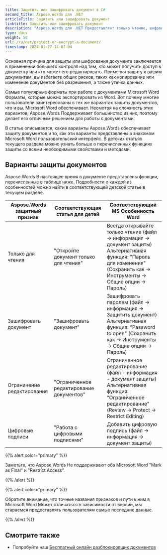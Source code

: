 ```yaml
---
title: Защитить или зашифровать документ в C#
second_title: Aspose.Words для .NET
articleTitle: Защитить или зашифровать документ
linktitle: Защитить или зашифровать документ
description: "Aspose.Words для .NET Предоставляет только чтение, шифрование документа, ограниченное редактирование и цифровые подписи для защиты документов с использованием C#. Aspose.Words поддерживает большинство Варианты защиты слова."
type: docs
weight: 50
url: /ru/net/protect-or-encrypt-a-document/
timestamp: 2024-01-27-14-07-04
---
```


Основная причина для защиты или шифрования документа заключается в применении большего контроля над тем, кто может получить доступ к документу или кто может его редактировать. Применяя защиту к вашим документам, вы избегаете общих рисков, таких как копирование или изменение документов без разрешения, а также утечка данных.

Самые популярные форматы при работе с документами Microsoft Word Форматы, которые можно экспортировать из Word. Вот почему многие пользователи заинтересованы в тех же вариантах защиты документов, что и вы. Microsoft Word обеспечивает. Несмотря на сложность этих вариантов, Aspose.Words Поддерживает большинство из них, поэтому делает его отличным решением для работы с документами.

В статье описывается, какие варианты Aspose.Words обеспечивает защиту документов и то, как эти варианты представлены в знакомом Microsoft Word пользовательский интерфейс. В детских статьях текущего раздела можно узнать больше о перечисленных функциях защиты со всеми необходимыми свойствами и методами.

## Варианты защиты документов

Aspose.Words В настоящее время в документе представлены функции, перечисленные в таблице ниже. Подробности о каждой из особенностей можно найти в соответствующей детской статье в текущем разделе.

|  Aspose.Words защитный признак |  Соответствующая статья для детей |  Соответствующий MS Особенность Word |
|  -------------------------------  |  ------------------------------  |  ------------------------------------------------------------  |
|  Только для чтения |  "Откройте документ только для чтения" |  Всегда открывайте только чтение (файл → информация → документ защиты)<br/>Альтернативная функция: "Пароль для изменения" (Сохранить как → Инструменты → Общие опции → Пароль) |
|  Зашифровать документ |  "Зашифровать документ" |  Зашифровать паролем (файл → информация → Защитить документ)<br/>Альтернативная функция: "Password to open" (Сохранить как → Инструменты → Общие опции → Пароль) |
|  Ограничение редактирования |  "Ограниченное редактирование документов" |  Ограниченное редактирование (файл - информация - документ защиты)<br/>Альтернативная функция: "Ограниченное редактирование" (Review → Protect → Restrict Editing) |
|  Цифровые подписи |  "Работа с цифровыми подписями" |  Добавить цифровую подпись (файл → информация → документ защиты) |

{{% alert color="primary" %}}

Заметьте, что Aspose.Words Не поддерживают оба Microsoft Word "Mark as Final" и "Restrict Access".

{{% /alert %}}

{{% alert color="primary" %}}

Обратите внимание, что точные названия признаков и пути к ним в Microsoft Word Может отличаться в зависимости от версии, мы стараемся предоставлять пользователям самые последние данные.

{{% /alert %}}

## Смотрите также

* Попробуйте наш [Бесплатный онлайн разблокировщик документов](https://products.aspose.app/words/unlock)
